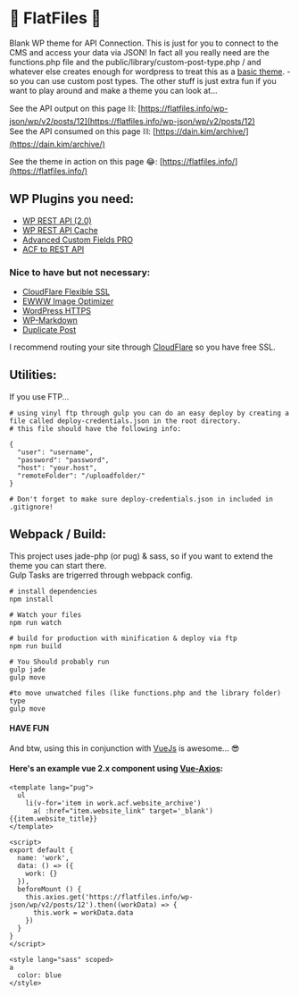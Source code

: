 # 📁 FlatFiles 📁
Blank WP theme for API Connection. This is just for you to connect to the CMS and access your data via JSON! In fact all you really need are the functions.php file and the public/library/custom-post-type.php / and whatever else creates enough for wordpress to treat this as a [basic theme](https://github.com/MrMaz/Smallest-Wordpress-Theme-Ever). - so you can use custom post types. The other stuff is just extra fun if you want to play around and make a theme you can look at...

See the API output on this page ⛓: [https://flatfiles.info/wp-json/wp/v2/posts/12](https://flatfiles.info/wp-json/wp/v2/posts/12)  
See the API consumed on this page ⛓: [https://dain.kim/archive/](https://dain.kim/archive/) 

See the theme in action on this page 😂: [https://flatfiles.info/](https://flatfiles.info/) 

## WP Plugins you need:
+ [WP REST API (2.0)](http://v2.wp-api.org/)
+ [WP REST API Cache](https://github.com/airesvsg/wp-rest-api-cache)
+ [Advanced Custom Fields PRO](https://github.com/wp-premium/advanced-custom-fields-pro)
+ [ACF to REST API](https://github.com/airesvsg/acf-to-rest-api)

### Nice to have but not necessary:
+ [CloudFlare Flexible SSL](https://wordpress.org/plugins/cloudflare-flexible-ssl/)
+ [EWWW Image Optimizer](https://ewww.io/)
+ [WordPress HTTPS](https://github.com/Mvied/wordpress-https)
+ [WP-Markdown](https://wordpress.org/plugins/wp-markdown/)
+ [Duplicate Post](https://wordpress.org/plugins/duplicate-post/)

I recommend routing your site through [CloudFlare](https://www.cloudflare.com/) so you have free SSL.

## Utilities:
If you use FTP...

    # using vinyl ftp through gulp you can do an easy deploy by creating a file called deploy-credentials.json in the root directory.
    # this file should have the following info:

    {
      "user": "username",
      "password": "password",
      "host": "your.host",
      "remoteFolder": "/uploadfolder/"
    }

    # Don't forget to make sure deploy-credentials.json in included in .gitignore!

## Webpack / Build:
This project uses jade-php (or pug) & sass, so if you want to extend the theme you can start there.  
Gulp Tasks are trigerred through webpack config.

    # install dependencies
    npm install

    # Watch your files
    npm run watch

    # build for production with minification & deploy via ftp
    npm run build

    # You Should probably run
    gulp jade
    gulp move

    #to move unwatched files (like functions.php and the library folder) type
    gulp move

#### HAVE FUN
And btw, using this in conjunction with [VueJs](https://vuejs.org/) is awesome... 😎

#### Here's an example vue 2.x component using [Vue-Axios](https://github.com/imcvampire/vue-axios):

    <template lang="pug">
      ul
        li(v-for='item in work.acf.website_archive')
          a( :href="item.website_link" target='_blank') {{item.website_title}}
    </template>

    <script>
    export default {
      name: 'work',
      data: () => ({
        work: {}
      }),
      beforeMount () {
        this.axios.get('https://flatfiles.info/wp-json/wp/v2/posts/12').then((workData) => {
          this.work = workData.data
        })
      }
    }
    </script>

    <style lang="sass" scoped>
    a
      color: blue
    </style>
